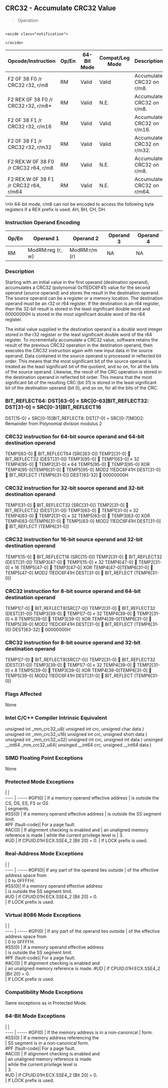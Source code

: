 ## CRC32  -  Accumulate CRC32 Value

> Operation
``` slim

<aside class="notification">

</aside>

```

 Opcode/Instruction                   | Op/En| 64-Bit Mode| Compat/Leg Mode| Description               
 ---  | --- | --- | --- | ---
 F2 0F 38 F0 /r CRC32 r32, r/m8       | RM   | Valid      | Valid          | Accumulate CRC32 on r/m8. 
 F2 REX 0F 38 F0 /r CRC32 r32, r/m8\*  | RM   | Valid      | N.E.           | Accumulate CRC32 on r/m8. 
 F2 0F 38 F1 /r CRC32 r32, r/m16      | RM   | Valid      | Valid          | Accumulate CRC32 on r/m16.
 F2 0F 38 F1 /r CRC32 r32, r/m32      | RM   | Valid      | Valid          | Accumulate CRC32 on r/m32.
 F2 REX.W 0F 38 F0 /r CRC32 r64, r/m8 | RM   | Valid      | N.E.           | Accumulate CRC32 on r/m8. 
 F2 REX.W 0F 38 F1 /r CRC32 r64, r/m64| RM   | Valid      | N.E.           | Accumulate CRC32 on r/m64.
<aside class="notification">
\*In 64-bit mode, r/m8 can not be encoded to access the following byte
registers if a REX prefix is used: AH, BH, CH, DH.
</aside>


### Instruction Operand Encoding
 Op/En| Operand 1       | Operand 2    | Operand 3| Operand 4
 ---  | --- | --- | --- | ---
 RM   | ModRM:reg (r, w)| ModRM:r/m (r)| NA       | NA       

### Description
Starting with an initial value in the first operand (destination operand), accumulates
a CRC32 (polynomial 0x11EDC6F41) value for the second operand (source operand)
and stores the result in the destination operand. The source operand can be
a register or a memory location. The destination operand must be an r32 or r64
register. If the destination is an r64 register, then the 32-bit result is stored
in the least significant double word and 00000000H is stored in the most significant
double word of the r64 register.

The initial value supplied in the destination operand is a double word integer
stored in the r32 register or the least significant double word of the r64 register.
To incrementally accumulate a CRC32 value, software retains the result of the
previous CRC32 operation in the destination operand, then executes the CRC32
instruction again with new input data in the source operand. Data contained
in the source operand is processed in reflected bit order. This means that the
most significant bit of the source operand is treated as the least significant
bit of the quotient, and so on, for all the bits of the source operand. Likewise,
the result of the CRC operation is stored in the destination operand in reflected
bit order. This means that the most significant bit of the resulting CRC (bit
31) is stored in the least significant bit of the destination operand (bit 0),
and so on, for all the bits of the CRC.



### BIT_REFLECT64: DST[63-0] = SRC[0-63]BIT_REFLECT32: DST[31-0] = SRC[0-31]BIT_REFLECT16
DST[15-0] = SRC[0-15]BIT_REFLECT8: DST[7-0] = SRC[0-7]MOD2: Remainder from Polynomial
division modulus 2

### CRC32 instruction for 64-bit source operand and 64-bit destination operand

TEMP1[63-0]  BIT_REFLECT64 (SRC[63-0]) TEMP2[31-0]  BIT_REFLECT32 (DEST[31-0])
TEMP3[95-0]  TEMP1[63-0] « 32 TEMP4[95-0]  TEMP2[31-0] « 64 TEMP5[95-0] 
TEMP3[95-0] XOR TEMP4[95-0]TEMP6[31-0]  TEMP5[95-0] MOD2 11EDC6F41H DEST[31-0]
 BIT_REFLECT (TEMP6[31-0]) DEST[63-32]  00000000H

### CRC32 instruction for 32-bit source operand and 32-bit destination operand

TEMP1[31-0]  BIT_REFLECT32 (SRC[31-0]) TEMP2[31-0]  BIT_REFLECT32 (DEST[31-0])
TEMP3[63-0]  TEMP1[31-0] « 32 TEMP4[63-0]  TEMP2[31-0] « 32 TEMP5[63-0] 
TEMP3[63-0] XOR TEMP4[63-0]TEMP6[31-0]  TEMP5[63-0] MOD2 11EDC6F41H DEST[31-0]
 BIT_REFLECT (TEMP6[31-0])

### CRC32 instruction for 16-bit source operand and 32-bit destination operand

TEMP1[15-0]  BIT_REFLECT16 (SRC[15-0]) TEMP2[31-0]  BIT_REFLECT32 (DEST[31-0])
TEMP3[47-0]  TEMP1[15-0] « 32 TEMP4[47-0]  TEMP2[31-0] « 16 TEMP5[47-0] 
TEMP3[47-0] XOR TEMP4[47-0]TEMP6[31-0]  TEMP5[47-0] MOD2 11EDC6F41H DEST[31-0]
 BIT_REFLECT (TEMP6[31-0])

### CRC32 instruction for 8-bit source operand and 64-bit destination operand

TEMP1[7-0]  BIT_REFLECT8(SRC[7-0]) TEMP2[31-0]  BIT_REFLECT32 (DEST[31-0])
TEMP3[39-0]  TEMP1[7-0] « 32 TEMP4[39-0]  TEMP2[31-0] « 8 TEMP5[39-0]  TEMP3[39-0]
XOR TEMP4[39-0]TEMP6[31-0]  TEMP5[39-0] MOD2 11EDC6F41H DEST[31-0]  BIT_REFLECT
(TEMP6[31-0]) DEST[63-32]  00000000H

### CRC32 instruction for 8-bit source operand and 32-bit destination operand

TEMP1[7-0]  BIT_REFLECT8(SRC[7-0]) TEMP2[31-0]  BIT_REFLECT32 (DEST[31-0])
TEMP3[39-0]  TEMP1[7-0] « 32 TEMP4[39-0]  TEMP2[31-0] « 8 TEMP5[39-0]  TEMP3[39-0]
XOR TEMP4[39-0]TEMP6[31-0]  TEMP5[39-0] MOD2 11EDC6F41H DEST[31-0]  BIT_REFLECT
(TEMP6[31-0])


### Flags Affected
None


### Intel C/C++ Compiler Intrinsic Equivalent
unsigned int _mm_crc32_u8( unsigned int crc, unsigned char data ) unsigned int
_mm_crc32_u16( unsigned int crc, unsigned short data ) unsigned int _mm_crc32_u32(
unsigned int crc, unsigned int data ) unsinged __int64 _mm_crc32_u64( unsinged
__int64 crc, unsigned __int64 data )


### SIMD Floating Point Exceptions
None


### Protected Mode Exceptions
   | |  
---- | -----
 #GP(0)          | If a memory operand effective address
                 | is outside the CS, DS, ES, FS or GS  
                 | segments.                            
 #SS(0)          | If a memory operand effective address
                 | is outside the SS segment limit.     
 #PF (fault-code)| For a page fault.                    
 #AC(0)          | If alignment checking is enabled and 
                 | an unaligned memory reference is made
                 | while the current privilege level is 
                 | 3.                                   
 #UD             | If CPUID.01H:ECX.SSE4_2 [Bit 20] = 0.
                 | If LOCK prefix is used.              

### Real-Address Mode Exceptions
   | |  
---- | -----
 #GP(0)| If any part of the operand lies outside
       | of the effective address space from    
       | 0 to 0FFFFH.                           
 #SS(0)| If a memory operand effective address  
       | is outside the SS segment limit.       
 #UD   | If CPUID.01H:ECX.SSE4_2 [Bit 20] = 0.  
       | If LOCK prefix is used.                

### Virtual 8086 Mode Exceptions
   | |  
---- | -----
 #GP(0)          | If any part of the operand lies outside
                 | of the effective address space from    
                 | 0 to 0FFFFH.                           
 #SS(0)          | If a memory operand effective address  
                 | is outside the SS segment limit.       
 #PF (fault-code)| For a page fault.                      
 #AC(0)          | If alignment checking is enabled and   
                 | an unaligned memory reference is made. 
 #UD             | If CPUID.01H:ECX.SSE4_2 [Bit 20] = 0.  
                 | If LOCK prefix is used.                

### Compatibility Mode Exceptions
Same exceptions as in Protected Mode.


### 64-Bit Mode Exceptions
   | |  
---- | -----
 #GP(0)          | If the memory address is in a non-canonical
                 | form.                                      
 #SS(0)          | If a memory address referencing the        
                 | SS segment is in a non-canonical form.     
 #PF (fault-code)| For a page fault.                          
 #AC(0)          | If alignment checking is enabled and       
                 | an unaligned memory reference is made      
                 | while the current privilege level is       
                 | 3.                                         
 #UD             | If CPUID.01H:ECX.SSE4_2 [Bit 20] = 0.      
                 | If LOCK prefix is used.                    
